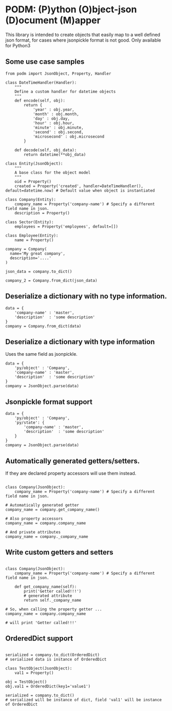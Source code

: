 # PODM: (P)ython (O)bject-json (D)ocument (M)apper

This library is intended to create objects that easily map to a well defined json format, for cases
where jsonpickle format is not good.
Only available for Python3

## Some use case samples

```
from podm import JsonObject, Property, Handler

class DateTimeHandler(Handler):
	"""
	Define a custom handler for datetime objects
	"""
	def encode(self, obj):
		return {
			'year' : obj.year,
			'month' : obj.month,
			'day' : obj.day,
			'hour' : obj.hour,
			'minute' : obj.minute,
			'second' : obj.second,
			'microsecond' : obj.microsecond
		}

	def decode(self, obj_data):
		return datetime(**obj_data)

class Entity(JsonObject):
	"""
	A base class for the object model
	"""
	oid = Property()
	created = Property('created', handler=DateTimeHandler(), default=datetime.now) # Default value when object is instantiated

class Company(Entity):
	company_name = Property('company-name') # Specify a different field name in json.
	description = Property()        

class Sector(Entity):
	employees = Property('employees', default=[])

class Employee(Entity):
	name = Property()

company = Company(
  name='My great company',
  description='....'
)

json_data = company.to_dict()

company_2 = Company.from_dict(json_data)
```
## Deserialize a dictionary with no type information.

```
data = {
	'company-name' : 'master',
	'description'  : 'some description'
}
company = Company.from_dict(data)
```

## Deserialize a dictionary with type information
Uses the same field as jsonpickle.

```
data = {
	'py/object' : 'Company',
	'company-name' : 'master',
	'description'  : 'some description'
}
company = JsonObject.parse(data) 
```

## Jsonpickle format support
```
data = {
	'py/object' : 'Company',
	'py/state': {
		'company-name' : 'master',
		'description'  : 'some description'
	}
}
company = JsonObject.parse(data) 

```

## Automatically generated getters/setters. 
If they are declared property accessors will use them instead.
```

class Company(JsonObject):
	company_name = Property('company-name') # Specify a different field name in json.
	
# Automatically generated getter
company_name = company.get_company_name()

# Also property accessors
company_name = company.company_name

# And private attributes
company_name = company._company_name
```

## Write custom getters and setters
```

class Company(JsonObject):
	company_name = Property('company-name') # Specify a different field name in json.

	def get_company_name(self):
		print('Getter called!!!')
		# generated attribute
		return self._company_name

# So, when calling the property getter ...
company_name = company.company_name

# will print 'Getter called!!!'
```

## OrderedDict support
```

serialized = company.to_dict(OrderedDict)
# serialized data is instance of OrderedDict

class TestObject(JsonObject):
	val1 = Property()

obj = TestObject()
obj.val1 = OrderedDict(key1='value1')

serialized = company.to_dict()
# serialized will be instance of dict, field 'val1' will be instance of OrderedDict
```
